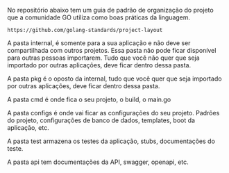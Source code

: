 No repositório abaixo tem um guia de padrão de organização do projeto que a comunidade GO utiliza como boas práticas da linguagem.

```
https://github.com/golang-standards/project-layout
```

A pasta internal, é somente para a sua aplicação e não deve ser compartilhada com outros projetos. Essa pasta não pode ficar disponível para outras pessoas importarem. Tudo que você não quer que seja importado por outras aplicações, deve ficar dentro dessa pasta.

A pasta pkg é o oposto da internal, tudo que você quer que seja importado por outras aplicações, deve ficar dentro dessa pasta.

A pasta cmd é onde fica o seu projeto, o build, o main.go

A pasta configs é onde vai ficar as configurações do seu projeto. Padrões do projeto, configurações de banco de dados, templates, boot da aplicação, etc.

A pasta test armazena os testes da aplicação, stubs, documentações do teste.

A pasta api tem documentações da API, swagger, openapi, etc.
